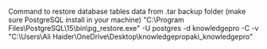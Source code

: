 Command to restore database tables data from .tar backup folder (make sure PostgreSQL install in your machine)
"C:\Program Files\PostgreSQL\15\bin\pg_restore.exe" -U postgres -d knowledgepro -C -v "C:\Users\Ali Haider\OneDrive\Desktop\knowledgepropaki_knowledgepro"
